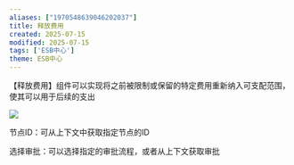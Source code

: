 ```yaml
---
aliases: ["1970548639046202037"]
title: 释放费用
created: 2025-07-15
modified: 2025-07-15
tags: ['ESB中心']
theme: ESB中心
---
```


【释放费用】组件可以实现将之前被限制或保留的特定费用重新纳入可支配范围，使其可以用于后续的支出

![](a0775a984e9e6230ef54bfccb59cb9bf.jpg)

节点ID：可从上下文中获取指定节点的ID

选择审批：可以选择指定的审批流程，或者从上下文获取审批